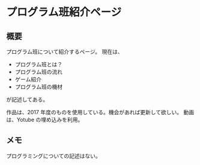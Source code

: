 # プログラム班紹介ページ

## 概要

プログラム班について紹介するページ。
現在は、

-   プログラム班とは？
-   プログラム班の流れ
-   ゲーム紹介
-   プログラム班の機材

が記述してある。

作品は、2017 年度のものを使用している。機会があれば更新して欲しい。
動画は、Yotube の埋め込みを利用。

## メモ

プログラミングについての記述はない。
